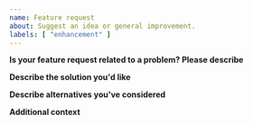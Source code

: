 ```yaml
---
name: Feature request
about: Suggest an idea or general improvement.
labels: [ "enhancement" ]
---
```



__Is your feature request related to a problem? Please describe__

<!-- A clear and concise description of what the problem is. Ex. I'm always frustrated when [...] --->


__Describe the solution you'd like__

<!-- A clear and concise description of what you want to happen. -->


__Describe alternatives you've considered__

<!-- A clear and concise description of any alternative solutions or features you've considered. -->


__Additional context__

<!-- Add any other context or screenshots about the feature request here. -->

